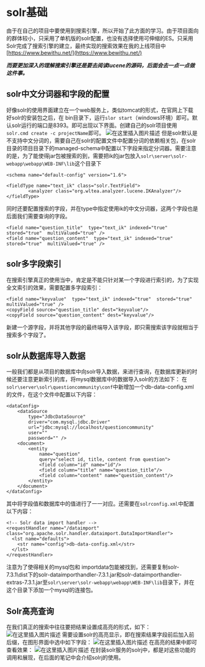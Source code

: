 ﻿# solr基础
由于在自己的项目中要使用到搜索引擎，所以开始了此方面的学习。由于项目面向的群体较小，只采用了单机版的solr配置，也没有选择使用可伸缩的ES。只采用Solr完成了搜索引擎的建立，最终实现的搜索效果在我的上线项目中[https://www.bewithu.net/](https://www.bewithu.net/)

***而要更加深入的理解搜索引擎还是要去阅读lucene的源码，后面会去一点一点做这件事。***

## solr中文分词器和字段的配置
好像solr的使用界面建立在一个web服务上，类似tomcat的形式，在官网上下载好solr的安装包之后，在 bin目录下，运行`slor start`（windows环境）即可。默认solr运行的端口是8393。即可出现以下界面。创建自己的solr项目使用`solr.cmd create -c projectName`即可。
![在这里插入图片描述](https://img-blog.csdnimg.cn/20191121114049789.png?x-oss-process=image/watermark,type_ZmFuZ3poZW5naGVpdGk,shadow_10,text_aHR0cHM6Ly9ibG9nLmNzZG4ubmV0L3FxXzQwODQzNjM5,size_16,color_FFFFFF,t_70)
但是solr默认是不支持中文分词的，需要自己在solr的配置文件中配置分词的依赖相关包，在solr目录的项目目录下的managed-schema中配置以下字段来指定分词器。需要注意的是，为了能使得jar包被搜索的到，需要把ik的jar包放入`solr\server\solr-webapp\webapp\WEB-INF\lib`这个目录下

```
<schema name="default-config" version="1.6">

<fieldType name="text_ik" class="solr.TextField">  
        <analyzer class="org.wltea.analyzer.lucene.IKAnalyzer"/>  
</fieldType>  
```
同时还要配置搜索的字段，并在type中指定使用ik的中文分词器，这两个字段也是后面我们需要查询的字段。

```
<field name="question_title"  type="text_ik" indexed="true"  stored="true"  multiValued="true" />
<field name="question_content"  type="text_ik" indexed="true"  stored="true"  multiValued="true" />
```
## solr多字段索引
在搜索引擎真正的使用当中，肯定是不能只针对某一个字段进行索引的，为了实现全文索引的效果，需要配置多字段索引：

```
<field name="keyvalue"  type="text_ik" indexed="true"  stored="true"  multiValued="true" />
<copyField source="question_title" dest="keyvalue"/>
<copyField source="question_content" dest="keyvalue"/>
```
新建一个源字段，并将其他字段的最终端导入该字段，即只需搜索该字段就相当于搜索多个字段了。

## solr从数据库导入数据
一般我们都是从项目的数据库中向solr导入数据，来进行查询，在数据库更新的时候还要注意更新索引的库，将mysql数据库中的数据导入solr的方法如下：
在`solr\server\solr\questioncommunity\conf`中新增加一个db-data-config.xml的文件，在这个文件中配置以下内容：

```
<dataConfig>
    <dataSource 
        type="JdbcDataSource" 
        driver="com.mysql.jdbc.Driver" 
        url="jdbc:mysql://localhost/questioncommunity" 
        user="" 
        password="" />
    <document>
        <entity 
            name="question"
            query="select id, title, content from question">
            <field column="id" name="id"/>
            <field column="title" name="question_title"/>
            <field column="content" name="question_content"/>
        </entity>
    </document>
</dataConfig>
```
其中将字段值和数据库中的值进行了一一对应。还需要在`solrconfig.xml`中配置以下内容：

```
<!-- Solr data import handler -->
<requestHandler name="/dataimport" class="org.apache.solr.handler.dataimport.DataImportHandler">
  <lst name="defaults">
    <str name="config">db-data-config.xml</str>
  </lst>
</requestHandler>
```
注意为了使得相关的mysql包和 importdata包能被找到，还需要复制solr-7.3.1\dist下的solr-dataimporthandler-7.3.1.jar和solr-dataimporthandler-extras-7.3.1.jar至`solr\server\solr-webapp\webapp\WEB-INF\lib`目录下，并在这个目录下添加一个mysql的连接包。

## Solr高亮查询
在我们真正的搜索中往往要把结果设置成高亮的形式，如下：
![在这里插入图片描述](https://img-blog.csdnimg.cn/20191121121345196.png?x-oss-process=image/watermark,type_ZmFuZ3poZW5naGVpdGk,shadow_10,text_aHR0cHM6Ly9ibG9nLmNzZG4ubmV0L3FxXzQwODQzNjM5,size_16,color_FFFFFF,t_70)
需要设置solr的高亮显示，即在搜索结果字段前后加入前后缀，在图形界面中选中如下字段：
![在这里插入图片描述](https://img-blog.csdnimg.cn/20191121121741406.png?x-oss-process=image/watermark,type_ZmFuZ3poZW5naGVpdGk,shadow_10,text_aHR0cHM6Ly9ibG9nLmNzZG4ubmV0L3FxXzQwODQzNjM5,size_16,color_FFFFFF,t_70)
在高亮的结果中即可查看效果：
![在这里插入图片描述](https://img-blog.csdnimg.cn/20191121121822335.png?x-oss-process=image/watermark,type_ZmFuZ3poZW5naGVpdGk,shadow_10,text_aHR0cHM6Ly9ibG9nLmNzZG4ubmV0L3FxXzQwODQzNjM5,size_16,color_FFFFFF,t_70)
在封装solr服务的solrj中，都是对这些功能的调用和展现，在后面的笔记中会介绍solrj的使用。
